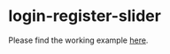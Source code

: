 # login-register-slider
Please find the working example [here](https://login-reg-slider.netlify.app/).
